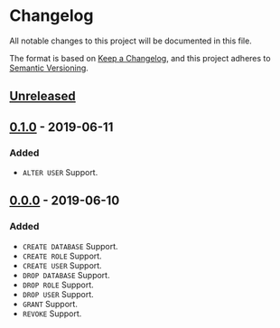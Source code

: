 # Changelog

All notable changes to this project will be documented in this file.

The format is based on [Keep a Changelog](https://keepachangelog.com/en/1.0.0/), and this project adheres to [Semantic Versioning](https://semver.org/spec/v2.0.0.html).


## [Unreleased]


## [0.1.0] - 2019-06-11

### Added
- `ALTER USER` Support.


## [0.0.0] - 2019-06-10

### Added
- `CREATE DATABASE` Support.
- `CREATE ROLE` Support.
- `CREATE USER` Support.
- `DROP DATABASE` Support.
- `DROP ROLE` Support.
- `DROP USER` Support.
- `GRANT` Support.
- `REVOKE` Support.


[Unreleased]: https://github.com/dhurlburtusa/mysql-admin-sql-gen/compare/0.1.0...HEAD
[0.1.0]: https://github.com/dhurlburtusa/mysql-admin-sql-gen/compare/0.0.0...0.1.0
[0.0.0]: https://github.com/dhurlburtusa/mysql-admin-sql-gen/releases/tag/0.0.0
